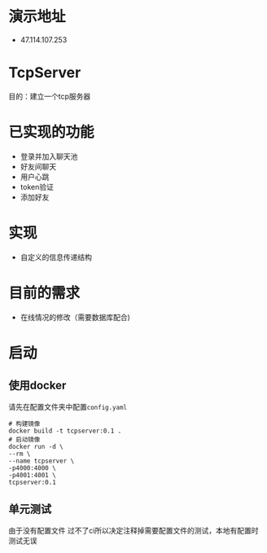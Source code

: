 # 演示地址
* 47.114.107.253
# TcpServer
目的：建立一个tcp服务器
# 已实现的功能
* 登录并加入聊天池
* 好友间聊天
* 用户心跳
* token验证
* 添加好友
# 实现
* 自定义的信息传递结构
# 目前的需求
* 在线情况的修改（需要数据库配合)

# 启动

## 使用docker
请先在配置文件夹中配置`config.yaml`
```shell
# 构建镜像
docker build -t tcpserver:0.1 .
# 启动镜像
docker run -d \
--rm \
--name tcpserver \
-p4000:4000 \
-p4001:4001 \
tcpserver:0.1
```

## 单元测试

由于没有配置文件 过不了ci所以决定注释掉需要配置文件的测试，本地有配置时测试无误

